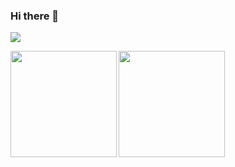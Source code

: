 ### Hi there 👋

![](https://github-profile-summary-cards.vercel.app/api/cards/profile-details?username=tak114s&theme=dracula)



<p>
<a href="https://github.com/tak114s">
  <img align="left" height="170px" src="https://github-readme-stats.vercel.app/api?username=tak114s&count_private=true&show_icons=true&theme=dracula" />
</a>
<a href="https://github.com/tak114s">
  <img align="left" height="170px" src="https://github-readme-stats.vercel.app/api/top-langs/?username=tak114s&layout=compact&theme=dracula" />
</a>
</p>

<!--
**tak114s/tak114s** is a ✨ _special_ ✨ repository because its `README.md` (this file) appears on your GitHub profile.

Here are some ideas to get you started:

- 🔭 I’m currently working on ...
- 🌱 I’m currently learning ...
- 👯 I’m looking to collaborate on ...
- 🤔 I’m looking for help with ...
- 💬 Ask me about ...
- 📫 How to reach me: ...
- 😄 Pronouns: ...
- ⚡ Fun fact: ...
-->
